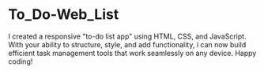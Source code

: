 # To_Do-Web_List
I created a responsive "to-do list app" using HTML, CSS, and JavaScript. With your ability to structure, style, and add functionality, i can now build efficient task management tools that work seamlessly on any device. Happy coding!
